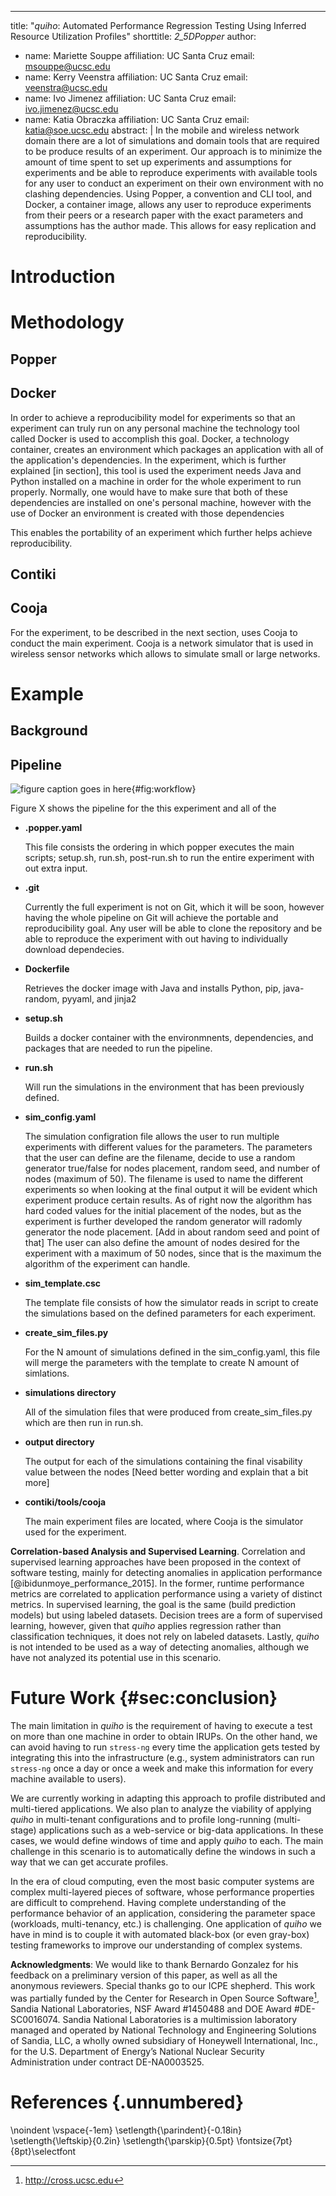 ---
title: "_quiho_: Automated Performance Regression Testing Using Inferred Resource Utilization Profiles"
shorttitle: _2_5DPopper_
author:
- name: Mariette Souppe
  affiliation: UC Santa Cruz
  email: msouppe@ucsc.edu
- name: Kerry Veenstra 
  affiliation: UC Santa Cruz
  email: veenstra@ucsc.edu
- name: Ivo Jimenez
  affiliation: UC Santa Cruz
  email: ivo.jimenez@ucsc.edu
- name: Katia Obraczka
  affiliation: UC Santa Cruz
  email: katia@soe.ucsc.edu
abstract: |
 In the mobile and wireless network domain there are a lot of simulations and domain tools that are required to be produce results of an experiment. Our approach is to minimize the amount of time spent to set up experiments and assumptions for experiments and be able to reproduce experiments with available tools for any user to conduct an experiment on their own environment with no clashing dependencies. Using Popper, a convention and CLI tool, and Docker, a container image, allows any user to reproduce experiments from their peers or a research paper with the exact parameters and assumptions has the author made. This allows for easy replication and reproducibility.


# Introduction


# Methodology

## Popper

## Docker
In order to achieve a reproducibility model for experiments so that an experiment can truly run on any personal machine the technology tool called Docker is used to accomplish this goal. Docker, a technology container, creates an environment which packages an application with all of the application's dependencies. In the experiment, which is further explained [in section], this tool is used the experiment needs Java and Python installed on a machine in order for the whole experiment to run properly. Normally, one would have to make sure that both of these dependencies are installed on one's personal machine, however with the use of Docker an environment is created with those dependencies 


This enables the portability of an experiment which further helps achieve reproducibility. 
  

## Contiki


## Cooja
For the experiment, to be described in the next section, uses Cooja to conduct the main experiment. Cooja is a network simulator that is used in wireless sensor networks which allows to simulate small or large networks.

# Example

## Background

## Pipeline
![figure caption goes in here
](figures/workflow.png){#fig:workflow}

Figure X shows the pipeline for the this experiment and all of the 

  * **.popper.yaml**

    This file consists the ordering in which popper executes the main scripts; setup.sh, run.sh, post-run.sh to run the entire experiment with out extra input.

  * **.git**

    Currently the full experiment is not on Git, which it will be soon, however having the whole pipeline on Git will achieve the portable and reproducibility goal. Any user will be able to clone the repository and be able to reproduce the experiment with out having to individually download dependecies.

  * **Dockerfile**

    Retrieves the docker image with Java and installs Python, pip, java-random, pyyaml, and jinja2

  * **setup.sh**

    Builds a docker container with the environmnents, dependencies, and packages that are needed to run the pipeline.

  * **run.sh**

    Will run the simulations in the environment that has been previously defined.

  * **sim_config.yaml**

    The simulation configration file allows the user to run multiple experiments with different values for the parameters. The parameters that the user can define are the filename, decide to use a random generator true/false for nodes placement, random seed, and number of nodes (maximum of 50). The filename is used to name the different experiments so when looking at the final output it will be evident which experiment produce certain results. As of right now the algorithm has hard coded values for the initial placement of the nodes, but as the experiment is further developed the random generator will radomly generator the node placement. [Add in about random seed and point of that] The user can also define the amount of nodes desired for the experiment with a maximum of 50 nodes, since that is the maximum the algorithm of the experiment can handle.

  * **sim_template.csc**

    The template file consists of how the simulator reads in script to create the simulations based on the defined parameters for each experiment.

  * **create_sim_files.py**

    For the N amount of simulations defined in the sim_config.yaml, this file will merge the parameters with the template to create N amount of simlations.

  * **simulations directory**

    All of the simulation files that were produced from create_sim_files.py which are then run in run.sh.

  * **output directory**

    The output for each of the simulations containing the final visability value between the nodes [Need better wording and explain that a bit more]

  * **contiki/tools/cooja**

    The main experiment files are located, where Cooja is the simulator used for the experiment.
    



**Correlation-based Analysis and Supervised Learning**. Correlation 
and supervised learning approaches have been proposed in the context 
of software testing, mainly for detecting anomalies in application 
performance [@ibidunmoye_performance_2015]. In the former, runtime 
performance metrics are correlated to application performance using a 
variety of distinct metrics. In supervised learning, the goal is the 
same (build prediction models) but using labeled datasets. Decision 
trees are a form of supervised learning, however, given that _quiho_ 
applies regression rather than classification techniques, it does not 
rely on labeled datasets. Lastly, _quiho_ is not intended to be used 
as a way of detecting anomalies, although we have not analyzed its 
potential use in this scenario.

# Future Work {#sec:conclusion}

The main limitation in _quiho_ is the requirement of having to execute 
a test on more than one machine in order to obtain IRUPs. On the other 
hand, we can avoid having to run `stress-ng` every time the 
application gets tested by integrating this into the infrastructure 
(e.g., system administrators can run `stress-ng` once a day or once a 
week and make this information for every machine available to users).

We are currently working in adapting this approach to profile 
distributed and multi-tiered applications. We also plan to analyze the 
viability of applying _quiho_ in multi-tenant configurations and to 
profile long-running (multi-stage) applications such as a web-service 
or big-data applications. In these cases, we would define windows of 
time and apply _quiho_ to each. The main challenge in this scenario is 
to automatically define the windows in such a way that we can get 
accurate profiles.

In the era of cloud computing, even the most basic computer systems 
are complex multi-layered pieces of software, whose performance 
properties are difficult to comprehend. Having complete understanding 
of the performance behavior of an application, considering the 
parameter space (workloads, multi-tenancy, etc.) is challenging. One 
application of _quiho_ we have in mind is to couple it with automated 
black-box (or even gray-box) testing frameworks to improve our 
understanding of complex systems.

**Acknowledgments**: We would like to thank Bernardo Gonzalez for his 
feedback on a preliminary version of this paper, as well as all the 
anonymous reviewers. Special thanks go to our ICPE shepherd. This work 
was partially funded by the Center for Research in Open Source 
Software[^cross], Sandia National Laboratories, NSF Award #1450488 and 
DOE Award #DE-SC0016074. Sandia National Laboratories is a 
multimission laboratory managed and operated by National Technology 
and Engineering Solutions of Sandia, LLC, a wholly owned subsidiary of 
Honeywell International, Inc., for the U.S. Department of Energy’s 
National Nuclear Security Administration under contract DE-NA0003525.

[^cross]: http://cross.ucsc.edu


# References {.unnumbered}

\noindent
\vspace{-1em}
\setlength{\parindent}{-0.18in}
\setlength{\leftskip}{0.2in}
\setlength{\parskip}{0.5pt}
\fontsize{7pt}{8pt}\selectfont
